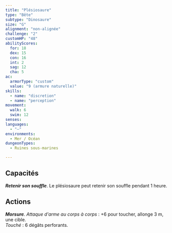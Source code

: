 ```yaml
---
title: "Plésiosaure"
type: "Bête"
subtype: "Dinosaure"
size: "G"
alignment: "non-alignée"
challenge: "2"
customHP: "48"
abilityScores:
  for: 18
  dex: 15
  con: 16
  int: 2
  sag: 12
  cha: 5
ac:
  armorType: "custom"
  value: "9 (armure naturelle)"
skills:
  - name: "discretion"
  - name: "perception"
movement:
  walk: 6
  swim: 12
senses:
languages:
  - "—"
environments:
  - Mer / Océan
dungeonTypes:
  - Ruines sous-marines

---
```

## Capacités
_**Retenir son souffle**_. Le plésiosaure peut retenir son souffle pendant 1 heure.

## Actions
_**Morsure**_. _Attaque d'arme au corps à corps_ : +6 pour toucher, allonge 3 m, une cible.  
_Touché_ : 6 dégâts perforants.

